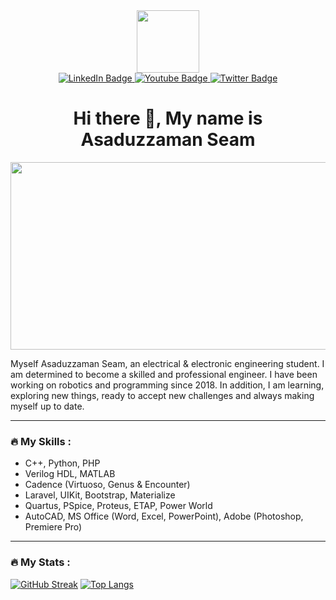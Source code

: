 <div id="header" align="center">
  <img src="https://media.giphy.com/media/M9gbBd9nbDrOTu1Mqx/giphy.gif" width="100"/>
</div>
<div id="badges" align="center">
  <a href="https://www.linkedin.com/in/asaduzzaman-seam-b05ab622a/">
    <img src="https://img.shields.io/badge/LinkedIn-blue?style=for-the-badge&logo=linkedin&logoColor=white" alt="LinkedIn Badge"/>
  </a>
  <a href="https://www.youtube.com/@programmingwithsiam2469">
    <img src="https://img.shields.io/badge/YouTube-red?style=for-the-badge&logo=youtube&logoColor=white" alt="Youtube Badge"/>
  </a>
  <a href="#">
    <img src="https://img.shields.io/badge/Twitter-blue?style=for-the-badge&logo=twitter&logoColor=white" alt="Twitter Badge"/>
  </a>
</div>
<div id="badges" align="center">
  <img src="https://komarev.com/ghpvc/?username=Asaduzzaman-Seam&style=flat-square&color=blue" alt=""/>
  <h1> Hi there 👋, My name is Asaduzzaman Seam </h1>
</div>

<div align="center">
  <img src="https://media.giphy.com/media/dWesBcTLavkZuG35MI/giphy.gif" width="600" height="300"/>
</div>

Myself  Asaduzzaman Seam, an electrical & electronic engineering student. I am determined  to  become  a  skilled  and  professional  engineer.  I have been working on robotics and  programming since  2018. In  addition, I am learning, exploring new things, ready to accept new  challenges  and  always  making myself up  to date.

---

### :fire: My Skills :
-  C++, Python, PHP
-  Verilog HDL, MATLAB
-  Cadence (Virtuoso, Genus & Encounter)
-  Laravel, UIKit, Bootstrap, Materialize
-  Quartus, PSpice, Proteus, ETAP, Power World
-  AutoCAD, MS Office (Word, Excel, PowerPoint), Adobe (Photoshop, Premiere Pro)

---

### :fire: My Stats :
[![GitHub Streak](http://github-readme-streak-stats.herokuapp.com?user=Asaduzzaman-Seam&theme=dark&background=000000)](https://git.io/streak-stats)
[![Top Langs](https://github-readme-stats.vercel.app/api/top-langs/?username=Asaduzzaman-Seam&layout=compact&theme=vision-friendly-dark)](https://github.com/anuraghazra/github-readme-stats)



